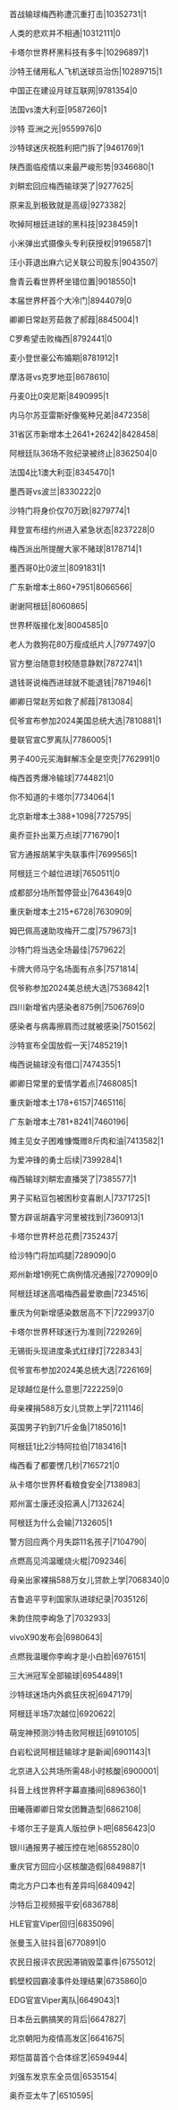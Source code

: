首战输球梅西称遭沉重打击|10352731|1

人类的悲欢并不相通|10312111|0

卡塔尔世界杯黑科技有多牛|10296897|1

沙特王储用私人飞机送球员治伤|10289715|1

中国正在建设月球互联网|9781354|0

法国vs澳大利亚|9587260|1

沙特 亚洲之光|9559976|0

沙特球迷庆祝胜利把门拆了|9461769|1

陕西面临疫情以来最严峻形势|9346680|1

刘畊宏回应梅西输球哭了|9277625|

原来乱到极致就是高级|9273382|

吹掉阿根廷进球的黑科技|9238459|1

小米弹出式摄像头专利获授权|9196587|1

汪小菲退出麻六记关联公司股东|9043507|

詹青云看世界杯坐错位置|9018550|1

本届世界杯首个大冷门|8944079|0

卿卿日常赵芳茹救了郝葭|8845004|1

C罗希望击败梅西|8792441|0

麦小登世豪公布婚期|8781912|1

摩洛哥vs克罗地亚|8678610|

丹麦0比0突尼斯|8490995|1

内马尔苏亚雷斯好像冤种兄弟|8472358|

31省区市新增本土2641+26242|8428458|

阿根廷队36场不败纪录被终止|8362504|0

法国4比1澳大利亚|8345470|1

墨西哥vs波兰|8330222|0

沙特门将身价仅70万欧|8279774|1

拜登宣布纽约州进入紧急状态|8237228|0

梅西派出所提醒大家不赌球|8178714|1

墨西哥0比0波兰|8091831|1

广东新增本土860+7951|8066566|

谢谢阿根廷|8060865|

世界杯版接化发|8004585|0

老人为救狗花80万瘦成纸片人|7977497|0

官方整治随意封校随意静默|7872741|1

退钱哥说梅西进球就不能退钱|7871946|1

卿卿日常赵芳如救了郝葭|7813084|

侃爷宣布参加2024美国总统大选|7810881|1

曼联官宣C罗离队|7786005|1

男子400元买海鲜解冻全是空壳|7762991|0

梅西首秀爆冷输球|7744821|0

你不知道的卡塔尔|7734064|1

北京新增本土388+1098|7725795|

奥乔亚扑出莱万点球|7716790|1

官方通报胡某宇失联事件|7699565|1

阿根廷三个越位进球|7650511|0

成都部分场所暂停营业|7643649|0

重庆新增本土215+6728|7630909|

姆巴佩高速助攻梅开二度|7579673|1

沙特门将当选全场最佳|7579622|

卡牌大师马宁名场面有点多|7571814|

侃爷称参加2024美总统大选|7536842|1

四川新增省内感染者875例|7506769|0

感染者与病毒擦肩而过就被感染|7501562|

沙特宣布全国放假一天|7485219|1

梅西说输球没有借口|7474355|1

卿卿日常里的爱情学着点|7468085|1

重庆新增本土178+6157|7465116|

广东新增本土781+8241|7460196|

摊主见女子困难慷慨赠8斤肉和油|7413582|1

为爱冲锋的勇士后续|7399284|1

梅西输球刘畊宏直播哭了|7385577|1

男子买粘豆包被困秒变喜剧人|7371725|1

警方辟谣胡鑫宇河里被找到|7360913|1

卡塔尔世界杯总花费|7352437|

给沙特门将加鸡腿|7289090|0

郑州新增1例死亡病例情况通报|7270909|0

阿根廷球迷高唱梅西最爱歌曲|7234516|

重庆为何新增感染数居高不下|7229937|0

卡塔尔世界杯球迷行为准则|7229269|

无锡街头现进度条式红绿灯|7228343|

侃爷宣布参加2024美总统大选|7226169|

足球越位是什么意思|7222259|0

母亲裸捐588万女儿贷款上学|7211146|

英国男子钓到71斤金鱼|7185016|1

阿根廷1比2沙特阿拉伯|7183416|1

梅西看了都要愣几秒|7165721|0

从卡塔尔世界杯看粮食安全|7138983|

郑州富士康还没招满人|7132624|

阿根廷为什么会输|7132605|1

警方回应两个月失踪11名孩子|7104790|

点燃高见鸿温暖烧火棍|7092346|

母亲出家裸捐588万女儿贷款上学|7068340|0

吉鲁追平亨利国家队进球纪录|7035126|

朱韵住院李峋急了|7032933|

vivoX90发布会|6980643|

点燃我温暖你李峋才是小白脸|6976151|

三大洲冠军全部输球|6954489|1

沙特球迷场内外疯狂庆祝|6947179|

阿根廷半场7次越位|6920622|

萌宠神预测沙特击败阿根廷|6910105|

白岩松说阿根廷输球才是新闻|6901143|1

北京进入公共场所需48小时核酸|6900001|

抖音上线世界杯字幕直播间|6896360|1

田曦薇卿卿日常女团舞造型|6862108|

卡塔尔王子是真人版拉伊卜吧|6856423|0

银川通报男子被压控在地|6855280|0

重庆官方回应小区核酸造假|6849887|1

南北方户口本也有差异吗|6840942|

沙特后卫视频报平安|6836788|

HLE官宣Viper回归|6835096|

张曼玉入驻抖音|6770891|0

农民日报评农民因滞销毁菜事件|6755012|

鹤壁校园霸凌事件处理结果|6735860|0

EDG官宣Viper离队|6649043|1

日本岳云鹏搞笑的背后|6647827|

北京朝阳为疫情高发区|6641675|

郑恺苗苗首个合体综艺|6594944|

刘强东发京东全员信|6535154|

奥乔亚太牛了|6510595|

